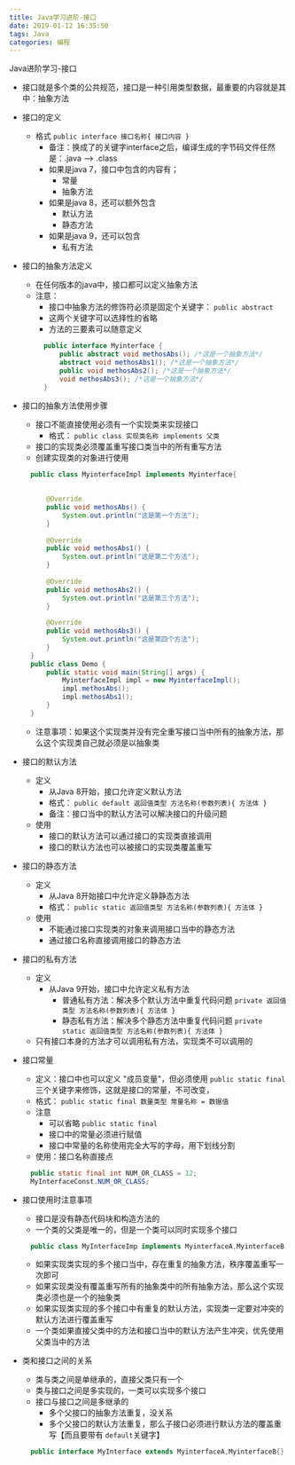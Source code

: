 ```yaml
---
title: Java学习进阶-接口
date: 2019-01-12 16:35:50
tags: Java
categories: 编程
---
```

Java进阶学习-接口

<!-- more -->

- 接口就是多个类的公共规范，接口是一种引用类型数据，最重要的内容就是其中：抽象方法
- 接口的定义
    - 格式 `public interface 接口名称{ 接口内容 }`
        - 备注：换成了的关键字interface之后，编译生成的字节码文件任然是：.java --> .class
        - 如果是java 7，接口中包含的内容有；
            - 常量
            - 抽象方法
        - 如果是java 8，还可以额外包含
            - 默认方法
            - 静态方法
        - 如果是java 9，还可以包含
            - 私有方法
- 接口的抽象方法定义
    - 在任何版本的java中，接口都可以定义抽象方法
    - 注意：
        - 接口中抽象方法的修饰符必须是固定个关键字： `public abstract`
        - 这两个关键字可以选择性的省略
        - 方法的三要素可以随意定义
        ```java
          public interface Myinterface {
              public abstract void methosAbs(); /*这是一个抽象方法*/
              abstract void methosAbs1(); /*这是一个抽象方法*/
              public void methosAbs2(); /*这是一个抽象方法*/
              void methosAbs3(); /*这是一个抽象方法*/
          }
        ```
- 接口的抽象方法使用步骤
    - 接口不能直接使用必须有一个实现类来实现接口
        - 格式： `public class 实现类名称 implements 父类`
    - 接口的实现类必须覆盖重写接口类当中的所有重写方法
    - 创建实现类的对象进行使用
    ```java
      public class MyinterfaceImpl implements Myinterface{
      
      
          @Override
          public void methosAbs() {
              System.out.println("这是第一个方法");
          }
      
          @Override
          public void methosAbs1() {
              System.out.println("这是第二个方法");
          }
      
          @Override
          public void methosAbs2() {
              System.out.println("这是第三个方法");
          }
      
          @Override
          public void methosAbs3() {
              System.out.println("这是第四个方法");
          }
      }
      public class Demo {
          public static void main(String[] args) {
              MyinterfaceImpl impl = new MyinterfaceImpl();
              impl.methosAbs();
              impl.methosAbs1();
          }
      }
    ```
    - 注意事项：如果这个实现类并没有完全重写接口当中所有的抽象方法，那么这个实现类自己就必须是以抽象类
- 接口的默认方法
    - 定义
        - 从Java 8开始，接口允许定义默认方法
        - 格式： `public default 返回值类型 方法名称(参数列表){ 方法体 }`
        - 备注：接口当中的默认方法可以解决接口的升级问题
    - 使用
        - 接口的默认方法可以通过接口的实现类直接调用
        - 接口的默认方法也可以被接口的实现类覆盖重写
- 接口的静态方法
    - 定义
        - 从Java 8开始接口中允许定义静静态方法
        - 格式： `public static 返回值类型 方法名称(参数列表){ 方法体 }`
    - 使用
        - 不能通过接口实现类的对象来调用接口当中的静态方法
        - 通过接口名称直接调用接口的静态方法 
- 接口的私有方法
    - 定义
        - 从Java 9开始，接口中允许定义私有方法
            - 普通私有方法：解决多个默认方法中重复代码问题 `private 返回值类型 方法名称(参数列表){ 方法体 }`
            - 静态私有方法：解决多个静态方法中重复代码问题 `private static 返回值类型 方法名称(参数列表){ 方法体 }`
    - 只有接口本身的方法才可以调用私有方法，实现类不可以调用的
- 接口常量
    - 定义：接口中也可以定义 "成员变量"，但必须使用 `public static final` 三个关键字来修饰，这就是接口的常量，不可改变，
    - 格式： `public static final 数量类型 常量名称 = 数据值`  
    - 注意
        - 可以省略 `public static final`
        - 接口中的常量必须进行赋值
        - 接口中常量的名称使用完全大写的字母，用下划线分割
    - 使用：接口名称直接点
    ```java
      public static final int NUM_OR_CLASS = 12;
      MyInterfaceConst.NUM_OR_CLASS;
    ```
    
- 接口使用时注意事项
    - 接口是没有静态代码块和构造方法的
    - 一个类的父类是唯一的，但是一个类可以同时实现多个接口
    ```java
      public class MyInterfaceImp implements MyinterfaceA,MyinterfaceB { /*覆盖重写所有重写方法*/}
    ```
    - 如果实现类实现的多个接口当中，存在重复的抽象方法，秩序覆盖重写一次即可
    - 如果实现类没有覆盖重写所有的抽象类中的所有抽象方法，那么这个实现类必须也是一个的抽象类
    - 如果实现类实现的多个接口中有重复的默认方法，实现类一定要对冲突的默认方法进行覆盖重写
    - 一个类如果直接父类中的方法和接口当中的默认方法产生冲突，优先使用父类当中的方法
- 类和接口之间的关系
    - 类与类之间是单继承的，直接父类只有一个
    - 类与接口之间是多实现的，一类可以实现多个接口
    - 接口与接口之间是多继承的
        - 多个父接口的抽象方法重复，没关系
        - 多个父接口的默认方法重复，那么子接口必须进行默认方法的覆盖重写【而且要带有 `default`关键字】
    ```java
      public interface MyInterface extends MyinterfaceA,MyinterfaceB{}
    ```